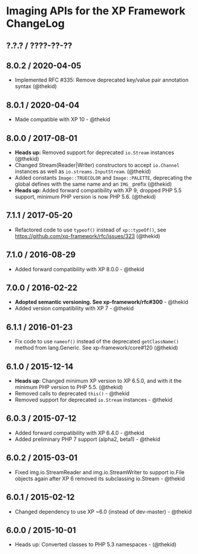 Imaging APIs for the XP Framework ChangeLog
========================================================================

## ?.?.? / ????-??-??

## 8.0.2 / 2020-04-05

* Implemented RFC #335: Remove deprecated key/value pair annotation syntax
  (@thekid)

## 8.0.1 / 2020-04-04

* Made compatible with XP 10 - @thekid

## 8.0.0 / 2017-08-01

* **Heads up:** Removed support for deprecated `io.Stream` instances
  (@thekid)
* Changed Stream(Reader|Writer) constructors to accept `io.Channel`
  instances as well as `io.streams.InputStream`.
  (@thekid)
* Added constants `Image::TRUECOLOR` and `Image::PALETTE`, deprecating
  the global defines with the same name and an `IMG_` prefix
  (@thekid)
* **Heads up:** Added forward compatibility with XP 9; dropped PHP 5.5
  support, minimum PHP version is now PHP 5.6.
  (@thekid)

## 7.1.1 / 2017-05-20

* Refactored code to use `typeof()` instead of `xp::typeOf()`, see
  https://github.com/xp-framework/rfc/issues/323
  (@thekid)

## 7.1.0 / 2016-08-29

* Added forward compatibility with XP 8.0.0 - @thekid

## 7.0.0 / 2016-02-22

* **Adopted semantic versioning. See xp-framework/rfc#300** - @thekid 
* Added version compatibility with XP 7 - @thekid

## 6.1.1 / 2016-01-23

* Fix code to use `nameof()` instead of the deprecated `getClassName()`
  method from lang.Generic. See xp-framework/core#120
  (@thekid)

## 6.1.0 / 2015-12-14

* **Heads up**: Changed minimum XP version to XP 6.5.0, and with it the
  minimum PHP version to PHP 5.5.
  (@thekid)
* Removed calls to deprecated `this()` - @thekid
* Removed support for deprecated `io.Stream` instances - @thekid

## 6.0.3 / 2015-07-12

* Added forward compatibility with XP 6.4.0 - @thekid
* Added preliminary PHP 7 support (alpha2, beta1) - @thekid

## 6.0.2 / 2015-03-01

* Fixed img.io.StreamReader and img.io.StreamWriter to support io.File
  objects again after XP 6 removed its subclassing io.Stream - @thekid

## 6.0.1 / 2015-02-12

* Changed dependency to use XP ~6.0 (instead of dev-master) - @thekid

## 6.0.0 / 2015-10-01

* Heads up: Converted classes to PHP 5.3 namespaces - (@thekid)
